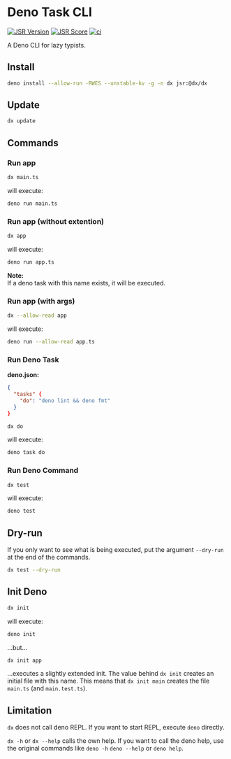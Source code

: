 # Deno Task CLI

[![JSR Version](https://jsr.io/badges/@dx/dx)](https://jsr.io/@dx/dx)
[![JSR Score](https://jsr.io/badges/@dx/dx/score)](https://jsr.io/@dx/dx/score)
[![ci](https://github.com/thomas3577/dx/actions/workflows/deno.yml/badge.svg)](https://github.com/thomas3577/dx/actions/workflows/deno.yml)

A Deno CLI for lazy typists.

## Install

```bash
deno install --allow-run -RWES --unstable-kv -g -n dx jsr:@dx/dx
```

## Update

```bash
dx update
```

## Commands

### Run app

```bash
dx main.ts
```

will execute:

```bash
deno run main.ts
```

### Run app (without extention)

```bash
dx app
```

will execute:

```bash
deno run app.ts
```

**Note:**\
If a deno task with this name exists, it will be executed.

### Run app (with args)

```bash
dx --allow-read app
```

will execute:

```bash
deno run --allow-read app.ts
```

### Run Deno Task

**deno.json:**

```json
{
  "tasks" {
    "do": "deno lint && deno fmt"
  }
}
```

```bash
dx do
```

will execute:

```bash
deno task do
```

### Run Deno Command

```bash
dx test
```

will execute:

```bash
deno test
```

## Dry-run

If you only want to see what is being executed, put the argument `--dry-run` at the end of the commands.

```bash
dx test --dry-run
```

## Init Deno

```bash
dx init
```

will execute:

```bash
deno init
```

...but...

```bash
dx init app
```

...executes a slightly extended init. The value behind `dx init` creates an initial file with this name. This means that `dx init main` creates the file `main.ts` (and `main.test.ts`).

## Limitation

`dx` does not call deno REPL. If you want to start REPL, execute `deno` directly.

`dx -h` or `dx --help` calls the own help. If you want to call the deno help, use the original commands like `deno -h` `deno --help` or `deno help`.
